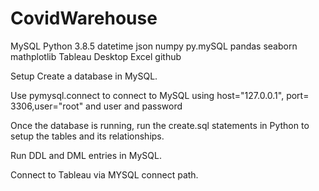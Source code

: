 # CovidWarehouse

MySQL
Python 3.8.5
datetime
json
numpy
py.mySQL
pandas
seaborn
mathplotlib
Tableau Desktop
Excel
github


Setup
Create a database in MySQL.

Use pymysql.connect to connect to MySQL using host="127.0.0.1", port= 3306,user="root" and user and password

Once the database is running, run the create.sql statements in Python to setup the tables and its relationships.

Run DDL and DML entries in MySQL.

Connect to Tableau via MYSQL connect path.
